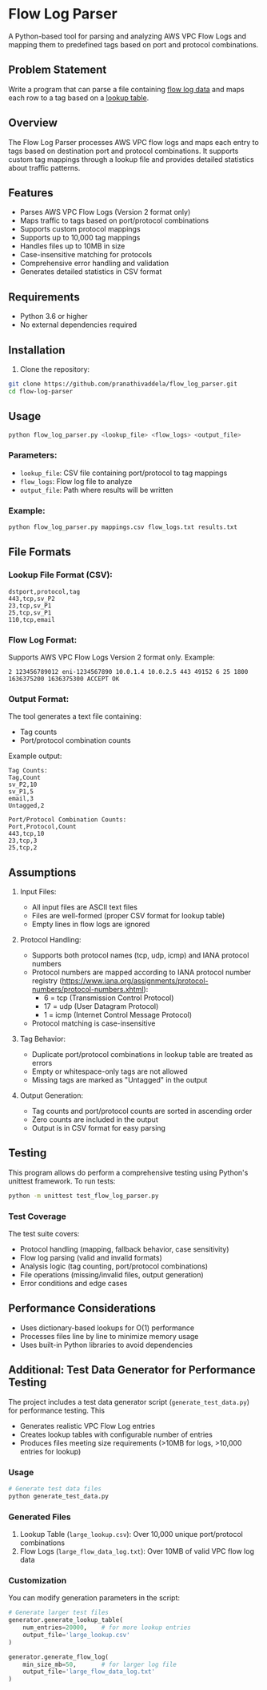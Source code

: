 # Flow Log Parser
A Python-based tool for parsing and analyzing AWS VPC Flow Logs and mapping them to predefined tags based on port and protocol combinations.

## Problem Statement
Write a program that can parse a file containing [flow log data](./flow_logs.txt) and maps each row to a tag based on a [lookup table](./lookup.csv).
<!-- Create a program that parses AWS VPC Flow Logs (Version 2) and maps each entry to specific tags based on a lookup table. The program should read port/protocol combinations from a CSV file, match them against the flow logs, and generate statistics about the matches. The implementation must handle files up to 10MB and support up to 10,000 tag mappings while using only Python standard libraries. -->

## Overview

The Flow Log Parser processes AWS VPC flow logs and maps each entry to tags based on destination port and protocol combinations. It supports custom tag mappings through a lookup file and provides detailed statistics about traffic patterns.

## Features

- Parses AWS VPC Flow Logs (Version 2 format only)
- Maps traffic to tags based on port/protocol combinations
- Supports custom protocol mappings
- Supports up to 10,000 tag mappings
- Handles files up to 10MB in size
- Case-insensitive matching for protocols
- Comprehensive error handling and validation
- Generates detailed statistics in CSV format

## Requirements

- Python 3.6 or higher
- No external dependencies required

## Installation

1. Clone the repository:
```bash
git clone https://github.com/pranathivaddela/flow_log_parser.git
cd flow-log-parser
```

## Usage

```bash
python flow_log_parser.py <lookup_file> <flow_logs> <output_file>
```

### Parameters:
- `lookup_file`: CSV file containing port/protocol to tag mappings
- `flow_logs`: Flow log file to analyze
- `output_file`: Path where results will be written

### Example:
```bash
python flow_log_parser.py mappings.csv flow_logs.txt results.txt
```

## File Formats

### Lookup File Format (CSV):
```csv
dstport,protocol,tag
443,tcp,sv_P2
23,tcp,sv_P1
25,tcp,sv_P1
110,tcp,email
```

### Flow Log Format:
Supports AWS VPC Flow Logs Version 2 format only. Example:
```
2 123456789012 eni-1234567890 10.0.1.4 10.0.2.5 443 49152 6 25 1800 1636375200 1636375300 ACCEPT OK
```

### Output Format:
The tool generates a text file containing:
- Tag counts
- Port/protocol combination counts

Example output:
```
Tag Counts:
Tag,Count
sv_P2,10
sv_P1,5
email,3
Untagged,2

Port/Protocol Combination Counts:
Port,Protocol,Count
443,tcp,10
23,tcp,3
25,tcp,2
```
## Assumptions
1. Input Files:
   - All input files are ASCII text files
   - Files are well-formed (proper CSV format for lookup table)
   - Empty lines in flow logs are ignored

2. Protocol Handling:
   * Supports both protocol names (tcp, udp, icmp) and IANA protocol numbers
   * Protocol numbers are mapped according to IANA protocol number registry (https://www.iana.org/assignments/protocol-numbers/protocol-numbers.xhtml):
      * 6 = tcp (Transmission Control Protocol)
      * 17 = udp (User Datagram Protocol)
      * 1 = icmp (Internet Control Message Protocol)
   * Protocol matching is case-insensitive

3. Tag Behavior:
   - Duplicate port/protocol combinations in lookup table are treated as errors
   - Empty or whitespace-only tags are not allowed
   - Missing tags are marked as "Untagged" in the output

4. Output Generation:
   - Tag counts and port/protocol counts are sorted in ascending order
   - Zero counts are included in the output
   - Output is in CSV format for easy parsing


## Testing
This program allows do perform a comprehensive testing using Python's unittest framework.
To run tests:
```bash
python -m unittest test_flow_log_parser.py
```
### Test Coverage
The test suite covers:
- Protocol handling (mapping, fallback behavior, case sensitivity)
- Flow log parsing (valid and invalid formats)
- Analysis logic (tag counting, port/protocol combinations)
- File operations (missing/invalid files, output generation)
- Error conditions and edge cases

## Performance Considerations
- Uses dictionary-based lookups for O(1) performance
- Processes files line by line to minimize memory usage
- Uses built-in Python libraries to avoid dependencies

## Additional: Test Data Generator for Performance Testing

The project includes a test data generator script (`generate_test_data.py`) for performance testing. This 
- Generates realistic VPC Flow Log entries
- Creates lookup tables with configurable number of entries
- Produces files meeting size requirements (>10MB for logs, >10,000 entries for lookup)

### Usage
```bash
# Generate test data files
python generate_test_data.py
```

### Generated Files
1. Lookup Table (`large_lookup.csv`): Over 10,000 unique port/protocol combinations
2. Flow Logs (`large_flow_data_log.txt`): Over 10MB of valid VPC flow log data

### Customization
You can modify generation parameters in the script:
```python
# Generate larger test files
generator.generate_lookup_table(
    num_entries=20000,    # for more lookup entries
    output_file='large_lookup.csv'
)

generator.generate_flow_log(
    min_size_mb=50,       # for larger log file
    output_file='large_flow_data_log.txt'
)
```